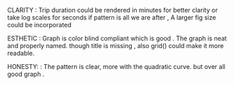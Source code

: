 CLARITY : Trip duration could be rendered  in minutes for better clarity or take log scales for seconds if pattern is all we are after , A larger fig size could be incorporated 

ESTHETIC : Graph is color blind compliant which is good . The graph is neat and properly named. though title is missing , also grid() could make it more readable.


HONESTY: : The pattern is clear, more with the quadratic curve. but over all good graph .   
